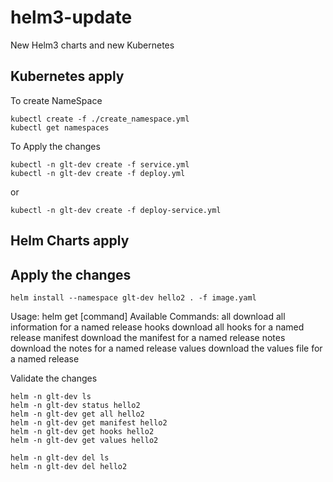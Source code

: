 # helm3-update
New Helm3 charts and new Kubernetes

## Kubernetes apply

To create NameSpace
```
kubectl create -f ./create_namespace.yml
kubectl get namespaces
```

To Apply the changes
```
kubectl -n glt-dev create -f service.yml
kubectl -n glt-dev create -f deploy.yml
```

or

```
kubectl -n glt-dev create -f deploy-service.yml
```

## Helm Charts apply

## Apply the changes
```
helm install --namespace glt-dev hello2 . -f image.yaml
```

Usage:
  helm get [command]
Available Commands:
  all         download all information for a named release
  hooks       download all hooks for a named release
  manifest    download the manifest for a named release
  notes       download the notes for a named release
  values      download the values file for a named release

Validate the changes
```
helm -n glt-dev ls
helm -n glt-dev status hello2
helm -n glt-dev get all hello2
helm -n glt-dev get manifest hello2
helm -n glt-dev get hooks hello2
helm -n glt-dev get values hello2
```

```
helm -n glt-dev del ls
helm -n glt-dev del hello2
```